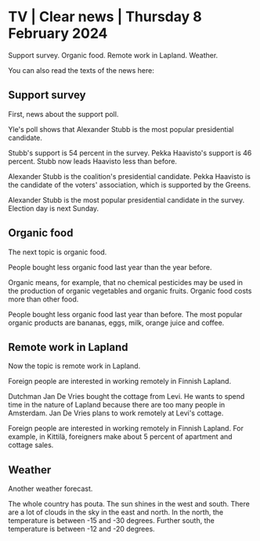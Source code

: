 # TV \| Clear news \| Thursday 8 February 2024

Support survey. Organic food. Remote work in Lapland. Weather.

You can also read the texts of the news here:

## Support survey

First, news about the support poll.

Yle's poll shows that Alexander Stubb is the most popular presidential candidate.

Stubb's support is 54 percent in the survey. Pekka Haavisto's support is 46 percent. Stubb now leads Haavisto less than before.

Alexander Stubb is the coalition's presidential candidate. Pekka Haavisto is the candidate of the voters' association, which is supported by the Greens.

Alexander Stubb is the most popular presidential candidate in the survey. Election day is next Sunday.

## Organic food

The next topic is organic food.

People bought less organic food last year than the year before.

Organic means, for example, that no chemical pesticides may be used in the production of organic vegetables and organic fruits. Organic food costs more than other food.

People bought less organic food last year than before. The most popular organic products are bananas, eggs, milk, orange juice and coffee.

## Remote work in Lapland

Now the topic is remote work in Lapland.

Foreign people are interested in working remotely in Finnish Lapland.

Dutchman Jan De Vries bought the cottage from Levi. He wants to spend time in the nature of Lapland because there are too many people in Amsterdam. Jan De Vries plans to work remotely at Levi's cottage.

Foreign people are interested in working remotely in Finnish Lapland. For example, in Kittilä, foreigners make about 5 percent of apartment and cottage sales.

## Weather

Another weather forecast.

The whole country has pouta. The sun shines in the west and south. There are a lot of clouds in the sky in the east and north. In the north, the temperature is between -15 and -30 degrees. Further south, the temperature is between -12 and -20 degrees.
